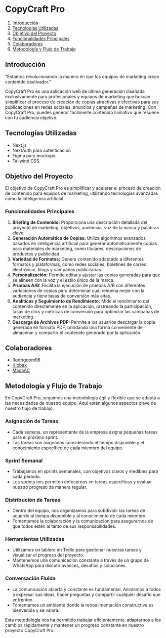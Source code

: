 <!-- This is a [Next.js](https://nextjs.org/) project bootstrapped with [`create-next-app`](https://github.com/vercel/next.js/tree/canary/packages/create-next-app).

## Getting Started

First, run the development server:

```bash
npm run dev
# or
yarn dev
# or
pnpm dev
# or
bun dev
```

Open [http://localhost:3000](http://localhost:3000) with your browser to see the result.

You can start editing the page by modifying `app/page.js`. The page auto-updates as you edit the file.

This project uses [`next/font`](https://nextjs.org/docs/basic-features/font-optimization) to automatically optimize and load Inter, a custom Google Font.

## Learn More

To learn more about Next.js, take a look at the following resources:

- [Next.js Documentation](https://nextjs.org/docs) - learn about Next.js features and API.
- [Learn Next.js](https://nextjs.org/learn) - an interactive Next.js tutorial.

You can check out [the Next.js GitHub repository](https://github.com/vercel/next.js/) - your feedback and contributions are welcome!

## Deploy on Vercel

The easiest way to deploy your Next.js app is to use the [Vercel Platform](https://vercel.com/new?utm_medium=default-template&filter=next.js&utm_source=create-next-app&utm_campaign=create-next-app-readme) from the creators of Next.js.

Check out our [Next.js deployment documentation](https://nextjs.org/docs/deployment) for more details. -->
# CopyCraft Pro


1. [Introducción](#introducción)
2. [Tecnologías Utilizadas](#tecnologías-utilizadas)
3. [Objetivo del Proyecto](#objetivo-del-proyecto)
4. [Funcionalidades Principales](#funcionalidades-principales)
5. [Colaboradores](#colaboradores)
6. [Metodología y Flujo de Trabajo](#metodología-y-flujo-de-trabajo)

## Introducción
"Estamos revolucionando la manera en que los equipos de marketing crean contenido cautivador."

CopyCraft Pro es una aplicación web de última generación diseñada exclusivamente para profesionales y equipos de marketing que buscan simplificar el proceso de creación de copias atractivas y efectivas para sus publicaciones en redes sociales, anuncios y campañas de marketing. Con CopyCraft Pro, puedes generar fácilmente contenido llamativo que resuene con tu audiencia objetivo.

## Tecnologías Utilizadas
* Next.js
* NextAuth para autenticación
* Figma para mockups
* Tailwind CSS

## Objetivo del Proyecto
El objetivo de CopyCraft Pro es simplificar y acelerar el proceso de creación de contenido para equipos de marketing, utilizando tecnologías avanzadas como la inteligencia artificial.

### Funcionalidades Principales
1. **Briefing de Contenido:** Proporciona una descripción detallada del proyecto de marketing, objetivos, audiencia, voz de la marca y palabras clave.
2. **Generación Automática de Copias:** Utiliza algoritmos avanzados basados en inteligencia artificial para generar automáticamente copias para materiales de marketing, como titulares, descripciones de productos y publicidad.
3. **Variedad de Formatos:** Genera contenido adaptado a diferentes formatos y plataformas, como redes sociales, boletines de correo electrónico, blogs y campañas publicitarias.
4. **Personalización:** Permite editar y ajustar las copias generadas para que se alineen con la voz y el estilo único de la marca.
5. **Pruebas A/B:** Facilita la ejecución de pruebas A/B con diferentes variaciones de copias para determinar cuál resuena mejor con la audiencia y tiene tasas de conversión más altas.
6. **Analíticas y Seguimiento de Rendimiento:** Mide el rendimiento del contenido directamente en la aplicación, rastreando la participación, tasas de clics y métricas de conversión para optimizar las campañas de marketing.
7. **Descarga de Archivos PDF:** Permite a los usuarios descargar la copia generada en formato PDF, brindando una forma conveniente de almacenar y compartir el contenido generado por la aplicación.


## Colaboradores
* [Rodrigopm98](https://github.com/Rodrigopm98)
* [Kibbax](https://github.com/Kibbax)
* [MacaAC](https://github.com/MacaAC)

## Metodología y Flujo de Trabajo

En CopyCraft Pro, seguimos una metodología ágil y flexible que se adapta a las necesidades de nuestro equipo. Aquí están algunos aspectos clave de nuestro flujo de trabajo:

### Asignación de Tareas

- Cada semana, un representante de la empresa asigna pequeñas tareas para el próximo sprint.
- Las tareas son asignadas considerando el tiempo disponible y el conocimiento específico de cada miembro del equipo.

### Sprint Semanal

- Trabajamos en sprints semanales, con objetivos claros y medibles para cada periodo.
- Los sprints nos permiten enfocarnos en tareas específicas y evaluar nuestro progreso de manera regular.

### Distribución de Tareas

- Dentro del equipo, nos organizamos para subdividir las tareas de acuerdo al tiempo disponible y al conocimiento de cada miembro.
- Fomentamos la colaboración y la comunicación para asegurarnos de que todos estén al tanto de sus responsabilidades.

### Herramientas Utilizadas

- Utilizamos un tablero en Trello para gestionar nuestras tareas y visualizar el progreso del proyecto.
- Mantenemos una comunicación constante a través de un grupo de WhatsApp para discutir avances, desafíos y soluciones.

### Conversación Fluida

- La comunicación abierta y constante es fundamental. Animamos a todos a expresar sus ideas, hacer preguntas y compartir cualquier desafío que enfrenten.
- Fomentamos un ambiente donde la retroalimentación constructiva es bienvenida y se valora.

Esta metodología nos ha permitido trabajar eficientemente, adaptarnos a los cambios rápidamente y mantener un progreso constante en nuestro proyecto CopyCraft Pro.

